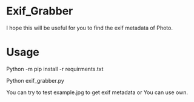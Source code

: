 # Exif_Grabber

I hope this will be useful for you to find the exif metadata of Photo.

# Usage

Python -m pip install -r requirments.txt

Python exif_grabber.py

You can try to test example.jpg to get exif metadata or You can use own.
